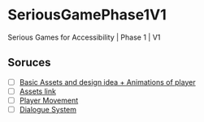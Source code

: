 # SeriousGamePhase1V1
Serious Games for Accessibility | Phase 1 | V1

## Soruces
- [ ] [Basic Assets and design idea + Animations of player](https://youtube.com/playlist?list=PLLf84Zj7U26kfPQ00JVI2nIoozuPkykDX&si=dFr7DpJ90OwEiyu4)
- [ ] [Assets link](https://github.com/GameDevExperiments/Pokemon-Tutorial-Art-Assets)
- [ ] [Player Movement](https://www.youtube.com/watch?v=wi-RL4sUayo)
- [ ] [Dialogue System](https://youtu.be/PswC-HlKZqA?si=UlmhcSq5Plt7bHTF)